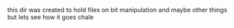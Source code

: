 this dir was created to hold files on bit manipulation and maybe other things but lets see how it goes chale
